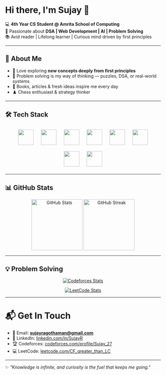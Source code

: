 # Hi there, I'm Sujay 👋  

💻 **4th Year CS Student @ Amrita School of Computing**  
🌟 Passionate about **DSA | Web Development | AI | Problem Solving**  
📚 Avid reader | Lifelong learner | Curious mind driven by first principles  

---

## 🚀 About Me
- 🌱 Love exploring **new concepts deeply from first principles**  
- 🧩 Problem solving is my way of thinking — puzzles, DSA, or real-world systems  
- 📖 Books, articles & fresh ideas inspire me every day  
- ♟️ Chess enthusiast & strategy thinker  

---

## 🛠️ Tech Stack
<p align="center">
  <a href="https://isocpp.org/" style="text-decoration:none;">
    <img src="https://cdn.jsdelivr.net/gh/devicons/devicon/icons/cplusplus/cplusplus-original.svg" width="50" height="50" style="margin: 10px; transition: transform 0.2s;" onmouseover="this.style.transform='scale(1.2)';" onmouseout="this.style.transform='scale(1)';"/>
  </a>
  <a href="https://www.python.org/" style="text-decoration:none;">
    <img src="https://cdn.jsdelivr.net/gh/devicons/devicon/icons/python/python-original.svg" width="50" height="50" style="margin: 10px; transition: transform 0.2s;" onmouseover="this.style.transform='scale(1.2)';" onmouseout="this.style.transform='scale(1)';"/>
  </a>
  <a href="https://developer.mozilla.org/en-US/docs/Web/JavaScript" style="text-decoration:none;">
    <img src="https://cdn.jsdelivr.net/gh/devicons/devicon/icons/javascript/javascript-original.svg" width="50" height="50" style="margin: 10px; transition: transform 0.2s;" onmouseover="this.style.transform='scale(1.2)';" onmouseout="this.style.transform='scale(1)';"/>
  </a>
  <a href="https://react.dev/" style="text-decoration:none;">
    <img src="https://cdn.jsdelivr.net/gh/devicons/devicon/icons/react/react-original.svg" width="50" height="50" style="margin: 10px; transition: transform 0.2s;" onmouseover="this.style.transform='scale(1.2)';" onmouseout="this.style.transform='scale(1)';"/>
  </a>
  <a href="https://nodejs.org/" style="text-decoration:none;">
    <img src="https://cdn.jsdelivr.net/gh/devicons/devicon/icons/nodejs/nodejs-original.svg" width="50" height="50" style="margin: 10px; transition: transform 0.2s;" onmouseover="this.style.transform='scale(1.2)';" onmouseout="this.style.transform='scale(1)';"/>
  </a>
  <a href="https://developer.mozilla.org/en-US/docs/Web/HTML" style="text-decoration:none;">
    <img src="https://cdn.jsdelivr.net/gh/devicons/devicon/icons/html5/html5-original.svg" width="50" height="50" style="margin: 10px; transition: transform 0.2s;" onmouseover="this.style.transform='scale(1.2)';" onmouseout="this.style.transform='scale(1)';"/>
  </a>
  <a href="https://developer.mozilla.org/en-US/docs/Web/CSS" style="text-decoration:none;">
    <img src="https://cdn.jsdelivr.net/gh/devicons/devicon/icons/css3/css3-original.svg" width="50" height="50" style="margin: 10px; transition: transform 0.2s;" onmouseover="this.style.transform='scale(1.2)';" onmouseout="this.style.transform='scale(1)';"/>
  </a>
  <a href="https://git-scm.com/" style="text-decoration:none;">
    <img src="https://cdn.jsdelivr.net/gh/devicons/devicon/icons/git/git-original.svg" width="50" height="50" style="margin: 10px; transition: transform 0.2s;" onmouseover="this.style.transform='scale(1.2)';" onmouseout="this.style.transform='scale(1)';"/>
  </a>
</p>

---

## 📊 GitHub Stats
<p align="center">
  <img src="https://github-readme-stats.vercel.app/api?username=Sujay&show_icons=true&theme=radical" alt="GitHub Stats" height="165"/>
  <img src="https://github-readme-streak-stats.herokuapp.com/?user=Sujay&theme=radical" alt="GitHub Streak" height="165"/>
</p>

---

## 💡 Problem Solving
<p align="center">
  <a href="https://codeforces.com/profile/Sujay_27">
    <img src="https://codeforces-readme-stats.vercel.app/api/card?username=Sujay_27" alt="Codeforces Stats"/>
  </a>
</p>

<p align="center">
  <a href="https://leetcode.com/u/CF_greater_than_LC/">
    <img src="https://leetcard.jacoblin.cool/CF_greater_than_LC?theme=dark&font=Baloo%202&ext=activity" alt="LeetCode Stats"/>
  </a>
</p>

---

# 📬 Get In Touch

- 📧 Email: **sujayragothaman@gmail.com**  
- 💼 LinkedIn: [linkedin.com/in/SujayR](https://www.linkedin.com/in/sujay-r-4a63b7254/)  
- 🏆 Codeforces: [codeforces.com/profile/Sujay_27](https://codeforces.com/profile/Sujay_27)  
- 💻 LeetCode: [leetcode.com/CF_greater_than_LC](https://leetcode.com/CF_greater_than_LC)  
---

✨ *"Knowledge is infinite, and curiosity is the fuel that keeps me going."*  
